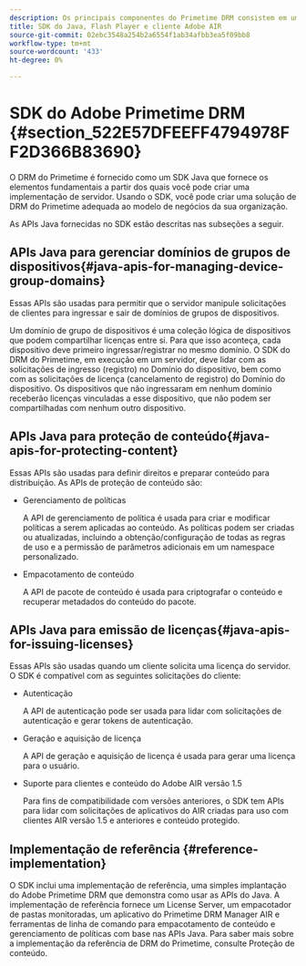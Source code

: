 ```yaml
---
description: Os principais componentes do Primetime DRM consistem em um SDK Java e nos ambientes de tempo de execução de cliente do Flash Player e do Adobe AIR.
title: SDK do Java, Flash Player e cliente Adobe AIR
source-git-commit: 02ebc3548a254b2a6554f1ab34afbb3ea5f09bb8
workflow-type: tm+mt
source-wordcount: '433'
ht-degree: 0%

---
```


# SDK do Adobe Primetime DRM {#section_522E57DFEEFF4794978FF2D366B83690}

O DRM do Primetime é fornecido como um SDK Java que fornece os elementos fundamentais a partir dos quais você pode criar uma implementação de servidor. Usando o SDK, você pode criar uma solução de DRM do Primetime adequada ao modelo de negócios da sua organização.

As APIs Java fornecidas no SDK estão descritas nas subseções a seguir.

## APIs Java para gerenciar domínios de grupos de dispositivos{#java-apis-for-managing-device-group-domains}

Essas APIs são usadas para permitir que o servidor manipule solicitações de clientes para ingressar e sair de domínios de grupos de dispositivos.

Um domínio de grupo de dispositivos é uma coleção lógica de dispositivos que podem compartilhar licenças entre si. Para que isso aconteça, cada dispositivo deve primeiro ingressar/registrar no mesmo domínio. O SDK do DRM do Primetime, em execução em um servidor, deve lidar com as solicitações de ingresso (registro) no Domínio do dispositivo, bem como com as solicitações de licença (cancelamento de registro) do Domínio do dispositivo. Os dispositivos que não ingressaram em nenhum domínio receberão licenças vinculadas a esse dispositivo, que não podem ser compartilhadas com nenhum outro dispositivo.

## APIs Java para proteção de conteúdo{#java-apis-for-protecting-content}

Essas APIs são usadas para definir direitos e preparar conteúdo para distribuição. As APIs de proteção de conteúdo são:

* Gerenciamento de políticas

  A API de gerenciamento de política é usada para criar e modificar políticas a serem aplicadas ao conteúdo. As políticas podem ser criadas ou atualizadas, incluindo a obtenção/configuração de todas as regras de uso e a permissão de parâmetros adicionais em um namespace personalizado.

* Empacotamento de conteúdo

  A API de pacote de conteúdo é usada para criptografar o conteúdo e recuperar metadados do conteúdo do pacote.

## APIs Java para emissão de licenças{#java-apis-for-issuing-licenses}

Essas APIs são usadas quando um cliente solicita uma licença do servidor. O SDK é compatível com as seguintes solicitações do cliente:

* Autenticação

  A API de autenticação pode ser usada para lidar com solicitações de autenticação e gerar tokens de autenticação.

* Geração e aquisição de licença

  A API de geração e aquisição de licença é usada para gerar uma licença para o usuário.

* Suporte para clientes e conteúdo do Adobe AIR versão 1.5

  Para fins de compatibilidade com versões anteriores, o SDK tem APIs para lidar com solicitações de aplicativos do AIR criadas para uso com clientes AIR versão 1.5 e anteriores e conteúdo protegido.

## Implementação de referência {#reference-implementation}

O SDK inclui uma implementação de referência, uma simples implantação do Adobe Primetime DRM que demonstra como usar as APIs do Java. A implementação de referência fornece um License Server, um empacotador de pastas monitoradas, um aplicativo do Primetime DRM Manager AIR e ferramentas de linha de comando para empacotamento de conteúdo e gerenciamento de políticas com base nas APIs Java. Para saber mais sobre a implementação da referência de DRM do Primetime, consulte Proteção de conteúdo.
